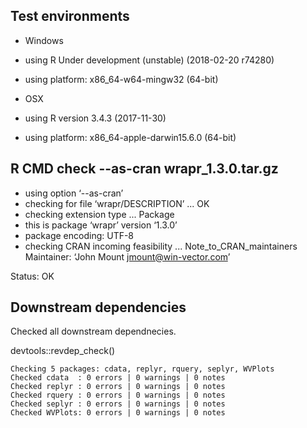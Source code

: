 


## Test environments

  * Windows
  * using R Under development (unstable) (2018-02-20 r74280)
  * using platform: x86_64-w64-mingw32 (64-bit)

  * OSX 
  * using R version 3.4.3 (2017-11-30)
  * using platform: x86_64-apple-darwin15.6.0 (64-bit)


## R CMD check --as-cran wrapr_1.3.0.tar.gz 

  * using option ‘--as-cran’
  * checking for file ‘wrapr/DESCRIPTION’ ... OK
  * checking extension type ... Package
  * this is package ‘wrapr’ version ‘1.3.0’
  * package encoding: UTF-8
  * checking CRAN incoming feasibility ... Note_to_CRAN_maintainers
    Maintainer: ‘John Mount <jmount@win-vector.com>’

Status: OK

## Downstream dependencies

Checked all downstream dependnecies.

devtools::revdep_check()

    Checking 5 packages: cdata, replyr, rquery, seplyr, WVPlots
    Checked cdata  : 0 errors | 0 warnings | 0 notes
    Checked replyr : 0 errors | 0 warnings | 0 notes
    Checked rquery : 0 errors | 0 warnings | 0 notes
    Checked seplyr : 0 errors | 0 warnings | 0 notes
    Checked WVPlots: 0 errors | 0 warnings | 0 notes